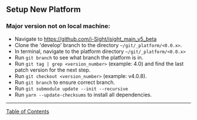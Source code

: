 ## Setup New Platform

### Major version not on local machine:
- Navigate to <https://github.com/i-Sight/isight_main_v5_beta> 
- Clone the 'develop' branch to the directory `~/git/_platform/<0.0.x>`.
- In terminal, navigate to the platform directory `~/git/_platform/<0.0.x>`
- Run `git branch` to see what branch the platform is in.
- Run `git tag | grep <version_number>` (example: 4.0) and find the last patch version for the next step.
- Run `git checkout <version_number>` (example: v4.0.8).
- Run `git branch` to ensure correct branch.
- Run `git submodule update --init --recursive`
- Run `yarn --update-checksums` to install all dependencies.

***
[Table of Contents](../README.md)